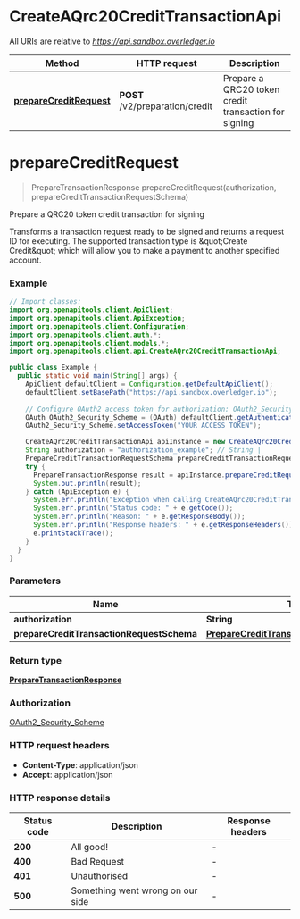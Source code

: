 # CreateAQrc20CreditTransactionApi

All URIs are relative to *https://api.sandbox.overledger.io*

Method | HTTP request | Description
------------- | ------------- | -------------
[**prepareCreditRequest**](CreateAQrc20CreditTransactionApi.md#prepareCreditRequest) | **POST** /v2/preparation/credit | Prepare a QRC20 token credit transaction for signing


<a name="prepareCreditRequest"></a>
# **prepareCreditRequest**
> PrepareTransactionResponse prepareCreditRequest(authorization, prepareCreditTransactionRequestSchema)

Prepare a QRC20 token credit transaction for signing

Transforms a transaction request ready to be signed and returns a request ID for executing. The supported transaction type is \&quot;Create Credit\&quot; which will allow you to make a payment to another specified account.

### Example
```java
// Import classes:
import org.openapitools.client.ApiClient;
import org.openapitools.client.ApiException;
import org.openapitools.client.Configuration;
import org.openapitools.client.auth.*;
import org.openapitools.client.models.*;
import org.openapitools.client.api.CreateAQrc20CreditTransactionApi;

public class Example {
  public static void main(String[] args) {
    ApiClient defaultClient = Configuration.getDefaultApiClient();
    defaultClient.setBasePath("https://api.sandbox.overledger.io");
    
    // Configure OAuth2 access token for authorization: OAuth2_Security_Scheme
    OAuth OAuth2_Security_Scheme = (OAuth) defaultClient.getAuthentication("OAuth2_Security_Scheme");
    OAuth2_Security_Scheme.setAccessToken("YOUR ACCESS TOKEN");

    CreateAQrc20CreditTransactionApi apiInstance = new CreateAQrc20CreditTransactionApi(defaultClient);
    String authorization = "authorization_example"; // String | 
    PrepareCreditTransactionRequestSchema prepareCreditTransactionRequestSchema = new PrepareCreditTransactionRequestSchema(); // PrepareCreditTransactionRequestSchema | 
    try {
      PrepareTransactionResponse result = apiInstance.prepareCreditRequest(authorization, prepareCreditTransactionRequestSchema);
      System.out.println(result);
    } catch (ApiException e) {
      System.err.println("Exception when calling CreateAQrc20CreditTransactionApi#prepareCreditRequest");
      System.err.println("Status code: " + e.getCode());
      System.err.println("Reason: " + e.getResponseBody());
      System.err.println("Response headers: " + e.getResponseHeaders());
      e.printStackTrace();
    }
  }
}
```

### Parameters

Name | Type | Description  | Notes
------------- | ------------- | ------------- | -------------
 **authorization** | **String**|  |
 **prepareCreditTransactionRequestSchema** | [**PrepareCreditTransactionRequestSchema**](PrepareCreditTransactionRequestSchema.md)|  |

### Return type

[**PrepareTransactionResponse**](PrepareTransactionResponse.md)

### Authorization

[OAuth2_Security_Scheme](../README.md#OAuth2_Security_Scheme)

### HTTP request headers

 - **Content-Type**: application/json
 - **Accept**: application/json

### HTTP response details
| Status code | Description | Response headers |
|-------------|-------------|------------------|
**200** | All good! |  -  |
**400** | Bad Request |  -  |
**401** | Unauthorised |  -  |
**500** | Something went wrong on our side |  -  |

